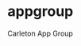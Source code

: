 appgroup
========

Carleton App Group
<!DOCTYPE html>
<html>
  <head>
    <style>
      #map_canvas {
        width: 1000px;
        height: 1400px;
      }
    </style>
    <script src="https://maps.googleapis.com/maps/api/js?sensor=false"></script>
    <script>
      function initialize() {
        var map_canvas = document.getElementById('map_canvas');
        var map_options = {
          center: new google.maps.LatLng(45.387581, -75.696020),
          zoom: 17,
          mapTypeId: google.maps.MapTypeId.ROADMAP
        }
        var map = new google.maps.Map(map_canvas, map_options)
      }
      google.maps.event.addDomListener(window, 'load', initialize);
    </script>
  </head>
  <body>
    <div id="map_canvas"></div>
  </body>
</html>

